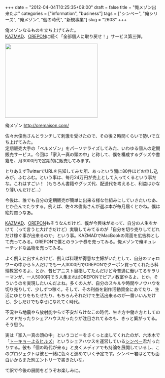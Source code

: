 +++
date = "2012-04-04T10:25:35+09:00"
draft = false
title = "俺メゾン出来たよ"
categories = ["information", "business"]
tags = ["シンペー", "俺シリーズ", "俺メゾン", "個の時代", "新規事業"]
slug = "2603"
+++

<p>俺メゾンなるものを立ち上げてみた。<br /> <a href="http://kazmad.jp/" target="_blank">KAZMAD</a>、<a href="http://orepon.net/" target="_blank">OREPON</a>に続く「全部個人に取り戻せ！」サービス第三弾。 </p>
<p><img class="size-medium wp-image-2626 alignnone" title="oremaison" src="/images/2012/04/876604a0e2a9e4f6c62ea6e4058656a4-300x240.png" alt="" width="300" height="240" /></p>
<p>俺メゾン <a href="http://oremaison.com/" target="_blank">http://oremaison.com/</a></p>
<p>佐々木俊尚さんとランチして刺激を受けたので、その後２時間くらいで勢いで立ち上げてみた。<br />定期販売大手の「ベルメゾン」をパーソナライズしてみた、いわゆる個人の定期販売サービス。今回は「家入一真の頭の中」と称して、僕を構成するグッズや書籍を、月3000円で定期的に販売してみます。</p>
<p>とりあえずTwitterでURLを告知してみた所、あっという間に80件ほどお申し込みが。ふむふむ。という事は、毎月24万円が売上として入ってくるという事だな。これはすごい！（もちろん書籍やグッズ代、配送代を考えると、利益はかなり薄いんだけど...）</p>
<p>今後は、誰でも自分の定期販売が簡単に出来る様な仕組みにしていきたいなあ、とか企んでたりする。例えば、佐々木俊尚さんが選ぶ本が毎月届くとかね。僕は絶対買うなあ。</p>
<p><a href="http://kazmad.jp/" target="_blank">KAZMAD</a>、<a href="http://orepon.net/" target="_blank">OREPON</a>もそうなんだけど、僕が今興味があって、自分の人生をかけて（って言うと大げさだけど）実験してみてるのが「自分を切り売りしてどれだけ稼ぐ事が出来るのか」という事。KAZMADでMacBookの背面を広告枠として売ってみる。OREPONで僕とのランチ券を売ってみる。俺メゾンで俺キュレーテッドな品物を売ってみる。</p>
<p>よく例えに出すんだけど、例えば料理が得意な主婦がいたとして、自分のフォロワーの中から５人だけでも一人3000円でOREPONでクーポン買ってくれたら料理教室やるよ、とか、昔ピアニスト目指してたんだけど今普通に働いてるサラリーマンが、一人5000円で５人集まればOREPONでピアノ教室やるよ、とか。そういうのを実現したいんだよね。多くの人が、自分のスキルや時間やノウハウを切り売りして、少しずつ稼ぐ。そして、その利益を創作活動資金にあてたり、生活にゆとりをもたせたり、もちろんそれだけで生活出来るのが一番いいんだけど、少しだけでも幸せになれてく時代。</p>
<p>不況やら地震やら放射能やらで不安だらけなこの時代、生き方や働き方としてのノマドだったりシェアハウスだったりが注目されてるのも、きっと繋がってる。そう思う。</p>
<p>実は「家入一真の頭の中」というコピーをさくっと出してくれたのが、六本木で「<a href="https://www.facebook.com/YoruHill" target="_blank">トーキョーよるヒルズ</a>」というシェアハウスを運営している<a href="https://twitter.com/#!/shimpe1" target="_blank">シンペー</a>君だったりする。彼も「個の時代が来る」と良くメディアでも持論を展開しているし、このプロジェクトは彼と一緒に色々と進めていく予定です。シンペー君はとても面白いからまた別エントリーで書きたいな。</p>
<p>て訳で今後の展開をどうぞお楽しみに。</p>
